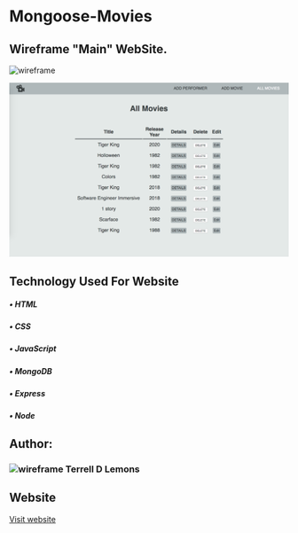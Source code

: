 # Mongoose-Movies

## Wireframe "Main" WebSite. ##

![wireframe](/Users/terrell/Desktop/STUDENT-DT-71/_DELIVERABLES/Mongoose-movies_C/public/images/mongoose-movies.png)

![wireframe](https://github.com/lemonmade1/Mongoose-Movies/blob/master/public/images/mongoose-movies.png)


## Technology Used For Website ##
##### • HTML #####
##### • CSS #####
##### • JavaScript #####
##### • MongoDB #####
##### • Express #####
##### • Node #####

## Author: ##
### ![wireframe](https://github.com/lemonmade1/Mongoose-Movies/blob/master/public/images/favicon.ico) Terrell D Lemons ### 
  
## Website ##
[Visit website](https://github.com/lemonmade1/Mongoose-Movies "Mongoose-Movies")
